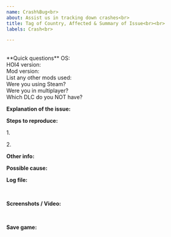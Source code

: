 ```yaml
---
name: Crash%Bug<br>
about: Assist us in tracking down crashes<br>
title: Tag of Country, Affected & Summary of Issue<br><br>
labels: Crash<br>

---
```

<br>
**Quick questions**
OS:<br>
HOI4 version:<br>
Mod version:<br>
List any other mods used:<br>
Were you using Steam?<br>
Were you in multiplayer?<br>
Which DLC do you NOT have?<br>

**Explanation of the issue:**<br>


**Steps to reproduce:**<br>

1.<br>

2.<br>

**Other info:**<br>


**Possible cause:**<br>


**Log file:**<br>
<!-- If you have the log file: zip it before you drag & drop it here. Both error log and game log are useful to us.--><br>

**Screenshots / Video:**<br>
<!-- Drag & drop screenshots here. Use youtube or other video hosting to upload video. --><br>

**Save game:**<br>
<!-- Zip it before you drag & drop it here. --><br>
